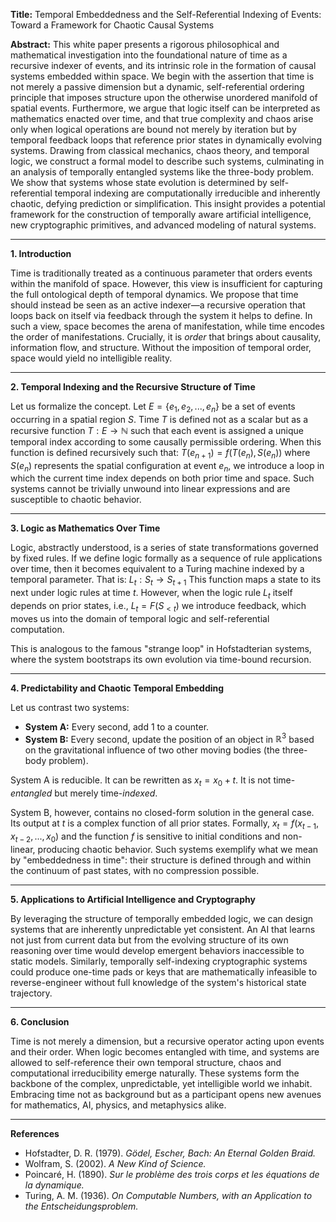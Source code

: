 **Title:** Temporal Embeddedness and the Self-Referential Indexing of Events: Toward a Framework for Chaotic Causal Systems

**Abstract:**
This white paper presents a rigorous philosophical and mathematical investigation into the foundational nature of time as a recursive indexer of events, and its intrinsic role in the formation of causal systems embedded within space. We begin with the assertion that time is not merely a passive dimension but a dynamic, self-referential ordering principle that imposes structure upon the otherwise unordered manifold of spatial events. Furthermore, we argue that logic itself can be interpreted as mathematics enacted over time, and that true complexity and chaos arise only when logical operations are bound not merely by iteration but by temporal feedback loops that reference prior states in dynamically evolving systems. Drawing from classical mechanics, chaos theory, and temporal logic, we construct a formal model to describe such systems, culminating in an analysis of temporally entangled systems like the three-body problem. We show that systems whose state evolution is determined by self-referential temporal indexing are computationally irreducible and inherently chaotic, defying prediction or simplification. This insight provides a potential framework for the construction of temporally aware artificial intelligence, new cryptographic primitives, and advanced modeling of natural systems.

---

**1. Introduction**

Time is traditionally treated as a continuous parameter that orders events within the manifold of space. However, this view is insufficient for capturing the full ontological depth of temporal dynamics. We propose that time should instead be seen as an active indexer—a recursive operation that loops back on itself via feedback through the system it helps to define. In such a view, space becomes the arena of manifestation, while time encodes the order of manifestations. Crucially, it is *order* that brings about causality, information flow, and structure. Without the imposition of temporal order, space would yield no intelligible reality.

---

**2. Temporal Indexing and the Recursive Structure of Time**

Let us formalize the concept. Let $E = \{e_1, e_2, ..., e_n\}$ be a set of events occurring in a spatial region $S$. Time $T$ is defined not as a scalar but as a recursive function $T: E \rightarrow \mathbb{N}$ such that each event is assigned a unique temporal index according to some causally permissible ordering. When this function is defined recursively such that:
$T(e_{n+1}) = f(T(e_n), S(e_n))$
where $S(e_n)$ represents the spatial configuration at event $e_n$, we introduce a loop in which the current time index depends on both prior time and space. Such systems cannot be trivially unwound into linear expressions and are susceptible to chaotic behavior.

---

**3. Logic as Mathematics Over Time**

Logic, abstractly understood, is a series of state transformations governed by fixed rules. If we define logic formally as a sequence of rule applications over time, then it becomes equivalent to a Turing machine indexed by a temporal parameter. That is:
$L_t: S_t \rightarrow S_{t+1}$
This function maps a state to its next under logic rules at time $t$. However, when the logic rule $L_t$ itself depends on prior states, i.e.,
$L_t = F(S_{<t})$
we introduce feedback, which moves us into the domain of temporal logic and self-referential computation.

This is analogous to the famous "strange loop" in Hofstadterian systems, where the system bootstraps its own evolution via time-bound recursion.

---

**4. Predictability and Chaotic Temporal Embedding**

Let us contrast two systems:

* **System A:** Every second, add 1 to a counter.
* **System B:** Every second, update the position of an object in $\mathbb{R}^3$ based on the gravitational influence of two other moving bodies (the three-body problem).

System A is reducible. It can be rewritten as $x_t = x_0 + t$. It is not time-*entangled* but merely time-*indexed*.

System B, however, contains no closed-form solution in the general case. Its output at $t$ is a complex function of all prior states. Formally,
$x_t = f(x_{t-1}, x_{t-2}, ..., x_0)$
and the function $f$ is sensitive to initial conditions and non-linear, producing chaotic behavior. Such systems exemplify what we mean by "embeddedness in time": their structure is defined through and within the continuum of past states, with no compression possible.

---

**5. Applications to Artificial Intelligence and Cryptography**

By leveraging the structure of temporally embedded logic, we can design systems that are inherently unpredictable yet consistent. An AI that learns not just from current data but from the evolving structure of its own reasoning over time would develop emergent behaviors inaccessible to static models. Similarly, temporally self-indexing cryptographic systems could produce one-time pads or keys that are mathematically infeasible to reverse-engineer without full knowledge of the system's historical state trajectory.

---

**6. Conclusion**

Time is not merely a dimension, but a recursive operator acting upon events and their order. When logic becomes entangled with time, and systems are allowed to self-reference their own temporal structure, chaos and computational irreducibility emerge naturally. These systems form the backbone of the complex, unpredictable, yet intelligible world we inhabit. Embracing time not as background but as a participant opens new avenues for mathematics, AI, physics, and metaphysics alike.

---

**References**

* Hofstadter, D. R. (1979). *Gödel, Escher, Bach: An Eternal Golden Braid.*
* Wolfram, S. (2002). *A New Kind of Science.*
* Poincaré, H. (1890). *Sur le problème des trois corps et les équations de la dynamique.*
* Turing, A. M. (1936). *On Computable Numbers, with an Application to the Entscheidungsproblem.*
